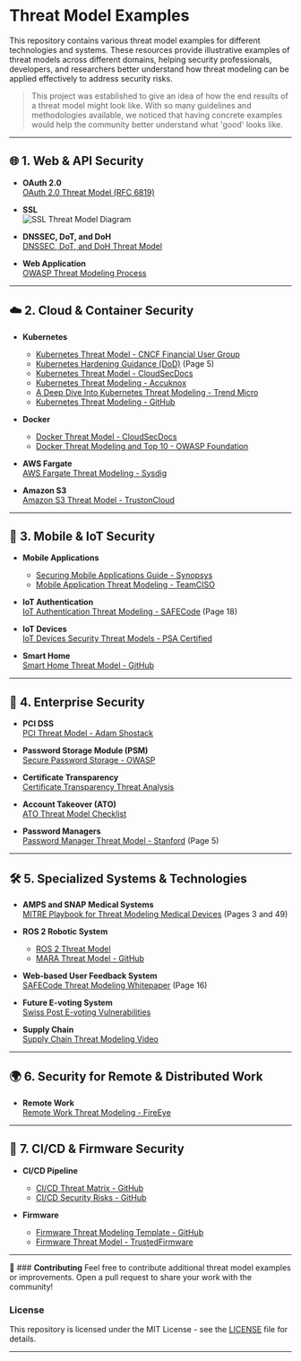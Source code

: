 # **Threat Model Examples**

This repository contains various threat model examples for different technologies and systems. These resources provide illustrative examples of threat models across different domains, helping security professionals, developers, and researchers better understand how threat modeling can be applied effectively to address security risks.

> This project was established to give an idea of how the end results of a threat model might look like. With so many guidelines and methodologies available, we noticed that having concrete examples would help the community better understand what 'good' looks like.

---

## 🌐 **1. Web & API Security**

- **OAuth 2.0**  
  [OAuth 2.0 Threat Model (RFC 6819)](https://datatracker.ietf.org/doc/html/rfc6819)

- **SSL**  
  ![SSL Threat Model Diagram](https://www.ssllabs.com/downloads/SSL_Threat_Model.png)

- **DNSSEC, DoT, and DoH**  
  [DNSSEC, DoT, and DoH Threat Model](https://www.netmeister.org/blog/doh-dot-dnssec.html)

- **Web Application**  
  [OWASP Threat Modeling Process](https://owasp.org/www-community/Threat_Modeling_Process)

---

## ☁️ **2. Cloud & Container Security**

- **Kubernetes**
   - [Kubernetes Threat Model - CNCF Financial User Group](https://github.com/cncf/financial-user-group/tree/main/projects/k8s-threat-model)
   - [Kubernetes Hardening Guidance (DoD)](https://media.defense.gov/2022/Aug/29/2003066362/-1/-1/0/CTR_KUBERNETES_HARDENING_GUIDANCE_1.2_20220829.PDF) (Page 5)
   - [Kubernetes Threat Model - CloudSecDocs](https://cloudsecdocs.com/containers/theory/threats/k8s_threat_model/)
   - [Kubernetes Threat Modeling - Accuknox](https://github.com/accuknox/k8sthreatmodeling)
   - [A Deep Dive Into Kubernetes Threat Modeling - Trend Micro](https://www.trendmicro.com/vinfo/us/security/news/security-technology/a-deep-dive-into-kubernetes-threat-modeling)
   - [Kubernetes Threat Modeling - GitHub](https://github.com/accuknox/k8sthreatmodeling)

- **Docker**
   - [Docker Threat Model - CloudSecDocs](https://cloudsecdocs.com/container_security/theory/threats/docker_threat_model/)
   - [Docker Threat Modeling and Top 10 - OWASP Foundation](https://owasp.org)

- **AWS Fargate**  
   [AWS Fargate Threat Modeling - Sysdig](https://sysdig.com/blog/ecs-fargate-threat-modeling/)

- **Amazon S3**  
   [Amazon S3 Threat Model - TrustonCloud](https://controlcatalog.trustoncloud.com/dashboard/aws/s3#Data%20Flow%20Diagram)

---

## 📱 **3. Mobile & IoT Security**

- **Mobile Applications**
   - [Securing Mobile Applications Guide - Synopsys](https://www.synopsys.com/content/dam/synopsys/sig-assets/ebooks/developers-guide-securing-mobile-applications-threat-modeling.pdf)
   - [Mobile Application Threat Modeling - TeamCISO](https://teamciso.com/2016/06/threat-modeling-a-mobile-application.html)

- **IoT Authentication**  
   [IoT Authentication Threat Modeling - SAFECode](https://safecode.org/wp-content/uploads/2017/05/SAFECode_TM_Whitepaper.pdf) (Page 18)

- **IoT Devices**  
   [IoT Devices Security Threat Models - PSA Certified](https://www.psacertified.org/development-resources/building-in-security/threat-models/)

- **Smart Home**  
   [Smart Home Threat Model - GitHub](https://github.com/kkredit/smart-home-threat-model)

---

## 🏢 **4. Enterprise Security**

- **PCI DSS**  
   [PCI Threat Model - Adam Shostack](https://shostack.org/files/papers/A_PCI_Threat_Model_2020.pdf)

- **Password Storage Module (PSM)**  
   [Secure Password Storage - OWASP](https://owasp.org/www-pdf-archive//Secure_Password_Storage.pdf)

- **Certificate Transparency**  
   [Certificate Transparency Threat Analysis](https://datatracker.ietf.org/doc/html/draft-ietf-trans-threat-analysis-16)

- **Account Takeover (ATO)**  
   [ATO Threat Model Checklist](https://raw.githubusercontent.com/magoo/ato-checklist/master/model.svg)

- **Password Managers**  
   [Password Manager Threat Model - Stanford](https://crypto.stanford.edu/~dabo/pubs/papers/pwdmgrBrowser.pdf) (Page 5)

---

## 🛠️ **5. Specialized Systems & Technologies**

- **AMPS and SNAP Medical Systems**  
   [MITRE Playbook for Threat Modeling Medical Devices](https://www.mitre.org/sites/default/files/publications/Playbook-for-Threat-Modeling-Medical-Devices.pdf) (Pages 3 and 49)

- **ROS 2 Robotic System**
   - [ROS 2 Threat Model](https://design.ros2.org/articles/ros2_threat_model.html)
   - [MARA Threat Model - GitHub](https://github.com/AcutronicRobotics/MARA_threat_model)

- **Web-based User Feedback System**  
   [SAFECode Threat Modeling Whitepaper](https://safecode.org/wp-content/uploads/2017/05/SAFECode_TM_Whitepaper.pdf) (Page 16)

- **Future E-voting System**  
   [Swiss Post E-voting Vulnerabilities](https://www.reversemode.com/2022/01/finding-vulnerabilities-in-swiss-posts.html?m=1#AttackSurface)

- **Supply Chain**  
   [Supply Chain Threat Modeling Video](https://www.youtube.com/watch?v=EHx_-u3JH8Q)

---

## 🌍 **6. Security for Remote & Distributed Work**

- **Remote Work**  
   [Remote Work Threat Modeling - FireEye](https://www.fireeye.com/blog/executive-perspective/2020/03/remote-work-in-an-age-of-covid-19-threat-modeling-the-risks.html)

---

## 🔄 **7. CI/CD & Firmware Security**

- **CI/CD Pipeline**
   - [CI/CD Threat Matrix - GitHub](https://github.com/rung/threat-matrix-cicd)
   - [CI/CD Security Risks - GitHub](https://github.com/cider-security-research/top-10-cicd-security-risks)

- **Firmware**
   - [Firmware Threat Modeling Template - GitHub](https://github.com/bpoudel7/Firmware-Threat-Modeling-Template)
   - [Firmware Threat Model - TrustedFirmware](https://tf-m-user-guide.trustedfirmware.org/docs/security/threat_models/generic_threat_model.html)

---

📢 ### **Contributing**
Feel free to contribute additional threat model examples or improvements. Open a pull request to share your work with the community!

### **License**
This repository is licensed under the MIT License - see the [LICENSE](LICENSE) file for details.

---
